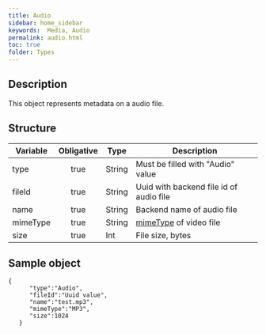 ```yaml
---
title: Audio
sidebar: home_sidebar
keywords:  Media, Audio
permalink: audio.html
toc: true
folder: Types
---
```


## Description

<p> This object represents metadata on a audio file.
</p>

## Structure

| Variable  | Obligative  |Type| Description
|---|:---:|---|---|
| type  | true |String| Must be filled with "Audio" value |
| fileId  | true |String |  Uuid with backend file id of audio file|
| name  | true |String |  Backend name of audio file|
| mimeType  | true |String| [mimeType](https://www.freeformatter.com/mime-types-list.html) of video file |
| size  | true |Int| File size, bytes |

## Sample object

```
{  
      "type":"Audio",
      "fileId":"Uuid value",
      "name":"test.mp3",
      "mimeType":"MP3",
      "size":1024
   }
```
